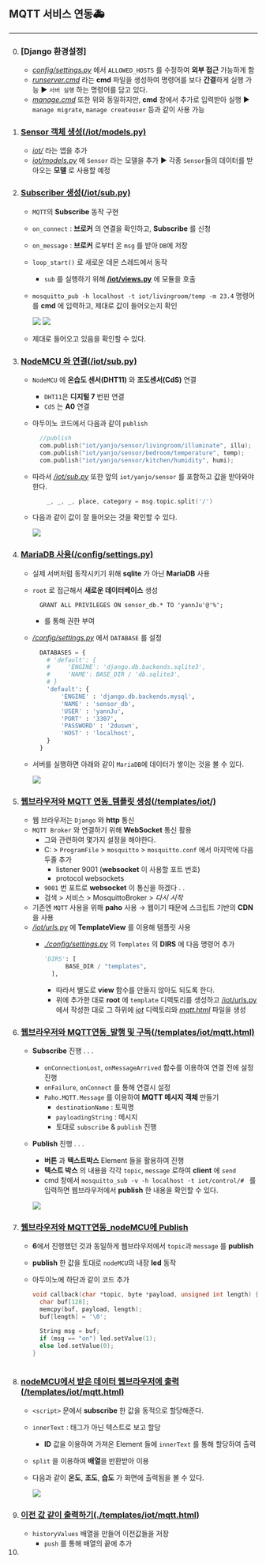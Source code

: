 ## MQTT 서비스 연동🚑
---
0. ### [Django 환경설정]
   - *[config/settings.py](./config/settings.py)*  에서 `ALLOWED_HOSTS` 를 수정하여 **외부 접근** 가능하게 함
   - *[runserver.cmd](./runserver.cmd)* 라는 **cmd** 파일을 생성하여 명령어를 보다 **간결**하게 실행 가능 ▶ `서버 실행` 하는 명령어를 담고 있다.
   - *[manage.cmd](./manage.cmd)* 또한 위와 동일하지만, **cmd** 창에서 추가로 입력받아 실행 ▶ `manage migrate`, `manage createuser` 등과 같이 사용 가능
1.  ### [Sensor 객체 생성(/iot/models.py)](./iot/models.py)
    - *[iot/](./iot/)* 라는 앱을 추가
    - *[iot/models.py](./iot/models.py)* 에 `Sensor` 라는 모델을 추가 ▶ 각종 `Sensor`들의 데이터를 받아오는 **모델** 로 사용할 예정
2.  ### [Subscriber 생성(/iot/sub.py)](./iot/sub.py)
    - `MQTT`의 **Subscribe** 동작 구현
    - `on_connect` : **브로커** 의 연결을 확인하고,   **Subscribe** 를 신청
    - `on_message` : **브로커** 로부터 온 `msg` 를 받아 `DB`에 저장 
    - `loop_start()` 로 새로운 데몬 스레드에서 동작
      - `sub` 를 실행하기 위해 **[/iot/views.py](./iot/views.py)** 에 모듈을 호출
    - `mosquitto_pub -h localhost -t iot/livingroom/temp -m 23.4` 명령어를 **cmd** 에 입력하고, 제대로 값이 들어오는지 확인

        ![](../img/img1.PNG)
        ![](../img/img2.PNG) 
    - 제대로 들어오고 있음을 확인할 수 있다.
3.  ### [NodeMCU 와 연결(/iot/sub.py)](./iot/sub.py)
    - `NodeMCU` 에 **온습도 센서(DHT11)**  와 **조도센서(CdS)**   연결
      - `DHT11`은 **디지털 7** 번핀 연결
      - `CdS` 는 **A0** 연결
    - 아두이노 코드에서 다음과 같이 `publish`
     
      ```c
        //publish
        com.publish("iot/yanjo/sensor/livingroom/illuminate", illu);
        com.publish("iot/yanjo/sensor/bedroom/temperature", temp);
        com.publish("iot/yanjo/sensor/kitchen/humidity", humi);
      ```  
    - 따라서 *[/iot/sub.py](./iot/sub.py)* 또한 앞의 `iot/yanjo/sensor` 를 포함하고 값을 받아와야 한다.

        ```c
            _, _, _, place, category = msg.topic.split('/') 
        ```
    - 다음과 같이 값이 잘 들어오는 것을 확인할 수 있다. 

        ![](../img/img3.PNG)
4.  ### [MariaDB 사용(/config/settings.py)](/config/settings.py)
    - 실제 서버처럼 동작시키기 위해 **sqlite** 가 아닌 **MariaDB** 사용
    - `root` 로 접근해서 **새로운 데이터베이스**  생성
      
      ```mysql
        GRANT ALL PRIVILEGES ON sensor_db.* TO 'yannJu'@'%';
      ```
        - 를 통해 권한 부여
    - *[/config/settings.py](./config/settings.py)* 에서 `DATABASE` 를 설정

      ```python
        DATABASES = {
          # 'default': {
          #     'ENGINE': 'django.db.backends.sqlite3',
          #     'NAME': BASE_DIR / 'db.sqlite3',
          # }
          'default': {
              'ENGINE' : 'django.db.backends.mysql',
              'NAME' : 'sensor_db',
              'USER' : 'yannJu',
              'PORT' : '3307',
              'PASSWORD' : '2duswn',
              'HOST' : 'localhost',
          }
        }
      ``` 
    - 서버를 실행하면 아래와 같이 `MariaDB`에 데이터가 쌓이는 것을 볼 수 있다.

      ![](../img/img4.PNG)
5.  ### [웹브라우저와 MQTT 연동_템플릿 생성(/templates/iot/)](./templates/iot/)
    - 웹 브라우저는 `Django`   와 **http** 통신
    - `MQTT Broker` 와 연결하기 위해 **WebSocket** 통신 활용
      - 그와 관련하여 몇가지 설정을 해야한다.
      - C: > `ProgramFile` > `mosquitto` > `mosquitto.conf` 에서 마지막에 다음 두줄 추가
        - listener 9001 (**websocket** 이 사용할 포트 번호)
        - protocol websockets
      - `9001` 번 포트로 **websocket** 이 통신을 하겠다 . .
      -  검색 > 서비스 > MosquittoBroker > *다시 시작*
    - 기존엔 `MQTT` 사용을 위해 **paho** 사용 → 웹이기 때문에 스크립트 기반의 **CDN** 을 사용 
    - *[/iot/urls.py](./iot/urls.py)* 에 **TemplateView** 를  이용해 템플릿 사용
      - *[./config/settings.py](./config/settings.py)* 의 `Templates` 의 **DIRS** 에 다음 명령어 추가

        ```python
        'DIRS': [
              BASE_DIR / "templates",
          ],
        ```
        - 따라서 별도로 **view** 함수를 만들지 않아도 되도록 한다.
        - 위에 추가한 대로 **root** 에 `template` 디렉토리를 생성하고 [/iot/urls.py](./iot/urls.py)에서 작성한 대로 그 하위에 *[iot](./templates/iot/)* 디렉토리와 *[mqtt.html](./templates/iot/mqtt.html)* 파일을 생성
6.  ### [웹브라우저와 MQTT연동_발행 및 구독(/templates/iot/mqtt.html)](./templates/iot/mqtt.html)
    - **Subscribe** 진행 . . .  
      -  `onConnectionLost`, `onMessageArrived` 함수를 이용하여 연결 전에 설정 진행
      -  `onFailure`, `onConnect` 를 통해 연결시 설정
      -  `Paho.MQTT.Message` 를 이용하여 **MQTT 메시지 객체** 만들기
         -  `destinationName` : 토픽명
         -  `payloadingString` : 메시지
         -  토대로 `subscribe` & `publish`  진행
    - **Publish** 진행 . . . 
      - **버튼** 과 **텍스트박스** Element 들을 활용하여 진행
      - **텍스트 박스** 의 내용을 각각 `topic`, `message` 로하여 **client** 에 `send`
      - cmd 창에서 `mosquitto_sub -v -h localhost -t iot/control/# ` 를 입력하면 웹브라우저에서 **publish** 한 내용을 확인할 수 있다.

      ![](../img/img5.PNG)
7.  ### [웹브라우저와 MQTT연동_nodeMCU에 Publish](./)
    - **6**에서 진행했던 것과 동일하게 웹브라우저에서 `topic`과 `message` 를 **publish**
    - **publish** 한 값을 토대로 `nodeMCU`의 내장 **led** 동작
    - 아두이노에 하단과 같이 코드 추가
       
      ```c
      void callback(char *topic, byte *payload, unsigned int length) {
        char buf[128];
        memcpy(buf, payload, length);
        buf[length] = '\0';

        String msg = buf;
        if (msg == "on") led.setValue(1);
        else led.setValue(0);
      }
    ```  
8.  ### [nodeMCU에서 받은 데이터 웹브라우저에 출력(/templates/iot/mqtt.html)](./templates/iot/mqtt.html)
    - `<script>` 문에서 **subscribe** 한 값을 동적으로 할당해준다.
    - `innerText` : 태그가 아닌 텍스트로 보고 할당
      - **ID** 값을 이용하여 가져온 Element 들에 `innerText` 를 통해 할당하여 출력  
    - `split` 을 이용하여 **배열**을 반환받아 이용
    - 다음과 같이 **온도**, **조도**, **습도** 가 화면에 출력됨을 볼 수 있다.
     
      ![](../img/img6.png)
9.  ### [이전 값 같이 출력하기(./templates/iot/mqtt.html)](./templates/iot/mqtt.html)
    -  `historyValues` 배열을 만들어 이전값들을 저장 
       -  `push` 를 통해 배열의 끝에 추가
10. 
